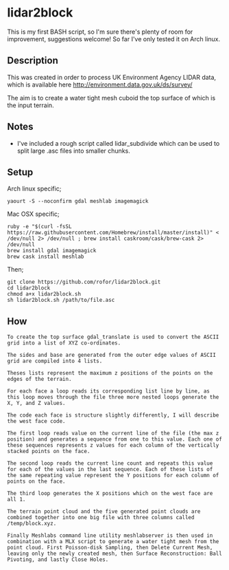 

# lidar2block

This is my first BASH script, so I'm sure there's plenty of room for improvement, suggestions welcome! So far I've only tested it on Arch linux.

## Description

This was created in order to process UK Environment Agency LIDAR data, which is available here http://environment.data.gov.uk/ds/survey/

The aim is to create a water tight mesh cuboid the top surface of which is the input terrain.

## Notes

* I've included a rough script called lidar_subdivide which can be used to split large .asc files into smaller chunks.

## Setup

Arch linux specific;

    yaourt -S --noconfirm gdal meshlab imagemagick

Mac OSX specific;

    ruby -e "$(curl -fsSL https://raw.githubusercontent.com/Homebrew/install/master/install)" < /dev/null 2> /dev/null ; brew install caskroom/cask/brew-cask 2> /dev/null
    brew install gdal imagemagick
    brew cask install meshlab

Then;

    git clone https://github.com/rofor/lidar2block.git
    cd lidar2block
    chmod a+x lidar2block.sh
    sh lidar2block.sh /path/to/file.asc

## How

    To create the top surface gdal_translate is used to convert the ASCII grid into a list of XYZ co-ordinates.

    The sides and base are generated from the outer edge values of ASCII grid are compiled into 4 lists.

    Theses lists represent the maximum z positions of the points on the edges of the terrain.

    For each face a loop reads its corresponding list line by line, as this loop moves through the file three more nested loops generate the X, Y, and Z values.

    The code each face is structure slightly differently, I will describe the west face code.

    The first loop reads value on the current line of the file (the max z position) and generates a sequence from one to this value. Each one of these sequences represents z values for each column of the vertically stacked points on the face.

    The second loop reads the current line count and repeats this value for each of the values in the last sequence. Each of these lists of the same repeating value represent the Y positions for each column of points on the face.

    The third loop generates the X positions which on the west face are all 1.

    The terrain point cloud and the five generated point clouds are combined together into one big file with three columns called /temp/block.xyz.

    Finally Meshlabs command line utility meshlabserver is then used in combination with a MLX script to generate a water tight mesh from the point cloud. First Poisson-disk Sampling, then Delete Current Mesh, leaving only the newly created mesh, then Surface Reconstruction: Ball Pivoting, and lastly Close Holes.
